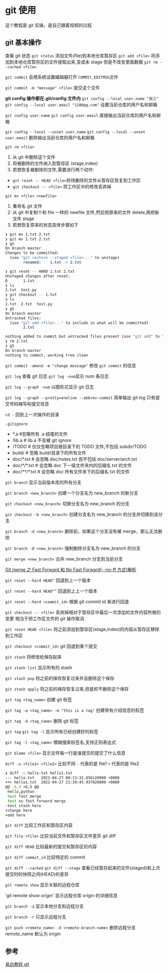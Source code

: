 # git 使用

这个教程是 git 实操，是自己跟着视频的过程

## git 基本操作

查看 git 状态
`git status`
添加文件(file)到本地仓库暂存区
`git add <file>`
将添加到本地仓库暂存区的文件提取出来,变成未 stage 但是不改变里面数据
`git rm --cached <file>`

`git commit`
会用系统设置编辑器打开 `COMMIt_EDITMSG`文件

`git commit -m "message" <file>`
提交这个文件

**git config 操作都在.git/config 文件内**
`git config --local user.name "张三"`
`git config --local user.email "110@qq.com"`
设置当前仓库的用户名和邮箱

`git config user.name`
`git config user.email`
直接输出当前仓库的用户名和邮箱

`git config --local --unset user.name`
`git config --local --unset user.email`
删除输出当前仓库的用户名和邮箱

`git rm <file>`

1. 从 git 中删除这个文件
2. 将被删除的文件纳入到暂存区 (stage,index)
3. 若想恢复被删除的文件,需要进行两个动作:

- `git reset -- HEAD <file>`将待删除的文件从暂存区恢复到工作区
- `git checkout -- <file>` 将工作区中的修改丢弃掉

`git mv <file> <newfile>`

1. 重命名 git 文件
2. 从 git 中复制个和 file 一样的 newfile 文件,然后把原来的文件 delete,再把新文件 stage
3. 若想恢复原来的状态具体步骤如下

```sh
❯ git mv 1.txt 2.txt
❯ git mv 1.txt 2.txt
❯ gS
On branch master
Changes to be committed:
  (use "git restore --staged <file>..." to unstage)
        renamed:    1.txt -> 2.txt

❯ git reset -- HARD 1.txt 2.txt
Unstaged changes after reset:
D       1.txt
❯ ls
2.txt  test.py
❯ git checkout -- 1.txt
❯ ls
1.txt  2.txt  test.py
❯ gS
On branch master
Untracked files:
  (use "git add <file>..." to include in what will be committed)
        2.txt

nothing added to commit but untracked files present (use "git add" to track)
❯ rm 2.txt
❯ gS
On branch master
nothing to commit, working tree clean
```

`git commit -amend -m "change message"`
修改 `git commit` 的信息

`git log`
查看 git 日志
`git log -num`显示 num 条日志

`git log --graph -num`
以图形花显示 git 日志

`git log --graph --pretty=oneline --abbrev-commit`
简单输出 git log 只有提交号码缩写和提交信息

`cd -`
回到上一次操作的目录

`.gitignore`

- \*.a #忽略所有 .a 结尾的文件
- !lib.a # lib.a 不会被 git ignore
- /TODO # 仅仅忽略项目根目录下的 TODO 文件,不包括 subdir/TODO
- build/ # 忽略 build/目录下的所有文件
- doc/\*.txt # 会忽略 doc/notes.txt 但不包括 doc/server/arch.txt
- doc/\*/\*.txt # 会忽略 doc 下一级文件夹内的后缀名 txt 的文件
- doc/\*\*/\*.txt # 会忽略 doc 所有文件夹下的后缀名 txt 的文件

`git branch`
显示当前版本库的所有分支

`git branch <new_branch>`
创建一个分支名为 new_branch 的新分支

`git checkout <new_branch>`
切换分支名为 new_branch 的分支

`git checkout -b <new_branch>`
创建分支名为 new_branch 的分支并切换到该分支

`git branch -d <new_branch>`
删除前，如果这个分支没有被 merge，那么无法删除

`git branch -D <new_branch>`
强制删除分支名为 new_branch 的分支

`git merge <new_branch>`
合并 new_branch 分支到当前分支

[Git merge 之 Fast Forward 和 No Fast Forward(--no-ff 方式)解析](https://blog.csdn.net/lzb348110175/article/details/93479318)

`git reset --hard HEAD^`
回退到上一个版本

`git reset --hard HEAD^^`
回退到上上一个版本

`git reset --hard <commit_id>`
根据 git commit id 来进行回退

`git checkout -- <file>`
丢弃掉相对于暂存区中最后一次添加的文件内容所做的变更
相当于把工作区文件的 git 操作取消

`git reset HEAD <file>`
将之前添加到暂存区(stage,index)的内容从暂存区移除到工作区

`git checkout <commit_id>`
git 回退到某个提交

`git stash`
将修改给保存起来

`git stash list`
显示所有的 stash

`git stash pop`
将之前的保存恢复过来并且删除这个保存

`git stash apply`
将之前的保存恢复过来,但是却不删除这个保存

`git tag <tag_name>`
创建 git 标签

`git tag -a <tag_name> -m "this is a tag"`
创建带有介绍信息的标签

`git tag -d <tag_name>`
删除 git 标签

`git tag` `git tag -l`
显示所有已经创建好的标签

`git tag -l <tag_name>`
模糊搜索标签名,支持正则表达式

`git blame <file>`
显示文件每一行是谁提交的提交了什么信息

`diff -u <file1> <file2>`
比较不同
`-` 代表的是 file1
`+` 代表的是 file2

```sh
❯ diff -u hello.txt hello1.txt
--- hello.txt   2022-04-27 00:13:32.856120900 +0800
+++ hello1.txt  2022-04-27 21:39:45.937020800 +0800
@@ -6,4 +6,5 @@
 hello,python
 test fast merge
 test no fast forword merge
-test stash here
+change here
+add here
```

`git diff`
比较工作区和暂存区内容

`git file <file>`
比较当前文件和暂存区文件差异 git diff

`git diff HEAD`
比较最新的提交和暂存区的内容

`git diff commit_id`
比较特定的 commit

`git diff --cached` `git diff --stage`
查看已经暂存起来的文件(staged)和上次提交时的快照之间(HEAD)的差异

`git remote show`
显示关联的远程仓库

'git remote show origin'
显示远程仓库 origin 的详细信息

`git branch -a`
显示本地分支和远程分支

`git branch -r`
只显示远程分支

`git push <remote_name> -d <remote-branch-name>`
删除远程分支
remote_name 默认为 origin

## 参考

[易白教程 git](https://www.yiibai.com/git/git_submodule.html)
